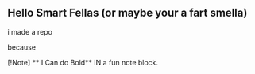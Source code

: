 ## Hello Smart Fellas (or maybe your a fart smella) ##

i made a repo

because 

[!Note]
** I Can do Bold** IN a fun note block.

